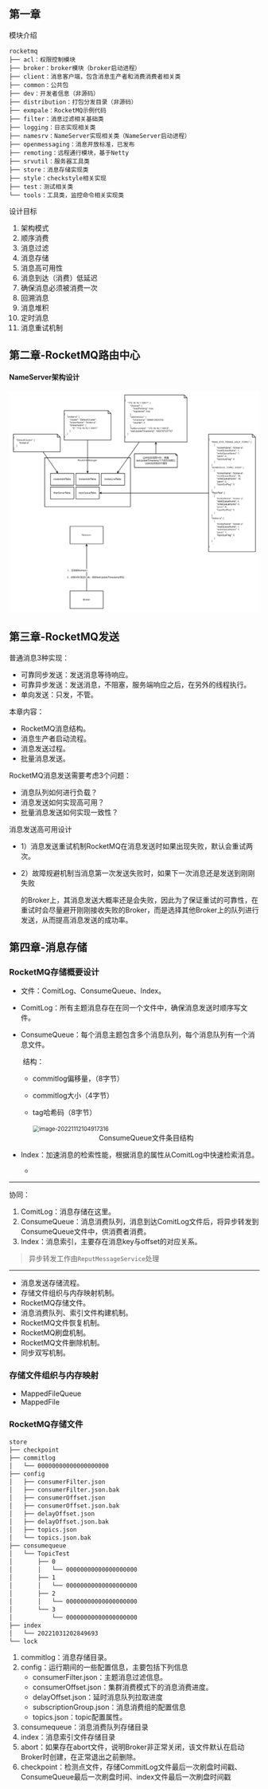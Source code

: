 ## 第一章

模块介绍

```
rocketmq
├── acl：权限控制模块
├── broker：broker模块（broker启动进程）
├── client：消息客户端，包含消息生产者和消费消费者相关类
├── common：公共包
├── dev：开发者信息（非源码）
├── distribution：打包分发目录（非源码）
├── exmpale：RocketMQ示例代码
├── filter：消息过滤相关基础类
├── logging：日志实现相关类
├── namesrv：NameServer实现相关类（NameServer启动进程）
├── openmessaging：消息开放标准，已发布
├── remoting：远程通行模块，基于Netty
├── srvutil：服务器工具类
├── store：消息存储实现类
├── style：checkstyle相关实现
├── test：测试相关类
└── tools：工具类，监控命令相关实现类
```

设计目标

1. 架构模式
2. 顺序消费
3. 消息过滤
4. 消息存储
5. 消息高可用性
6. 消息到达（消费）低延迟
7. 确保消息必须被消费一次
8. 回溯消息
9. 消息堆积
10. 定时消息
11. 消息重试机制

## 第二章-RocketMQ路由中心

#### NameServer架构设计

![ch2](img/ch2.png)

## 第三章-RocketMQ发送

普通消息3种实现：

- 可靠同步发送：发送消息等待响应。
- 可靠异步发送：发送消息，不阻塞，服务端响应之后，在另外的线程执行。
- 单向发送：只发，不管。

本章内容：

- RocketMQ消息结构。
- 消息生产者启动流程。
- 消息发送过程。
- 批量消息发送。

RocketMQ消息发送需要考虑3个问题：

- 消息队列如何进行负载？
- 消息发送如何实现高可用？
- 批量消息发送如何实现一致性？

消息发送高可用设计

- 1）消息发送重试机制RocketMQ在消息发送时如果出现失败，默认会重试两次。

- 2）故障规避机制当消息第一次发送失败时，如果下一次消息还是发送到刚刚失败

  的Broker上，其消息发送大概率还是会失败，因此为了保证重试的可靠性，在重试时会尽量避开刚刚接收失败的Broker，而是选择其他Broker上的队列进行发送，从而提高消息发送的成功率。

## 第四章-消息存储

### RocketMQ存储概要设计

- 文件：ComitLog、ConsumeQueue、Index。

- ComitLog：所有主题消息存在在同一个文件中，确保消息发送时顺序写文件。

- ConsumeQueue：每个消息主题包含多个消息队列，每个消息队列有一个消息文件。

  ​	结构：

  - commitlog偏移量，（8字节）

  - commitlog大小（4字节）

  - tag哈希码（8字节）

    <img src="./img/image-20221112104917316.png" alt="image-20221112104917316" style="zoom: 80%;" />

    <center>ConsumeQueue文件条目结构</center>

  

- Index：加速消息的检索性能，根据消息的属性从ComitLog中快速检索消息。

  - 

  

---

协同：

1. ComitLog：消息存储在这里。
2. ConsumeQueue：消息消费队列，消息到达ComitLog文件后，将异步转发到ConsumeQueue文件中，供消费者消费。
3. Index：消息索引，主要存在消息key与offset的对应关系。

> 异步转发工作由`ReputMessageService`处理

---



- 消息发送存储流程。
- 存储文件组织与内存映射机制。
- RocketMQ存储文件。
- 消息消费队列、索引文件构建机制。
- RocketMQ文件恢复机制。
- RocketMQ刷盘机制。
- RocketMQ文件删除机制。
- 同步双写机制。

### 存储文件组织与内存映射

- MappedFileQueue
- MappedFile

### RocketMQ存储文件	

```
store
├── checkpoint									
├── commitlog
│   └── 00000000000000000000
├── config
│   ├── consumerFilter.json			
│   ├── consumerFilter.json.bak			
│   ├── consumerOffset.json			
│   ├── consumerOffset.json.bak
│   ├── delayOffset.json			
│   ├── delayOffset.json.bak
│   ├── topics.json					
│   └── topics.json.bak
├── consumequeue
│   └── TopicTest
│       ├── 0
│       │   └── 00000000000000000000
│       ├── 1
│       │   └── 00000000000000000000
│       ├── 2
│       │   └── 00000000000000000000
│       └── 3
│           └── 00000000000000000000
├── index						
│   └── 20221031202849693
└── lock
```

1. commitlog：消息存储目录。
2. config：运行期间的一些配置信息，主要包括下列信息
   - consumerFilter.json：主题消息过滤信息。
   - consumerOffset.json：集群消费模式下的消息消费进度。
   - delayOffset.json：延时消息队列拉取进度
   - subscriptionGroup.json：消息消费组的配置信息
   - topics.json：topic配置属性。
3. consumequeue：消息消费队列存储目录
4. index：消息索引文件存储目录
5. abort：如果存在abort文件，说明Broker非正常关闭，该文件默认在启动Broker时创建，在正常退出之前删除。
6. checkpoint：检测点文件，存储CommitLog文件最后一次刷盘时间戳、ConsumeQueue最后一次刷盘时间、index文件最后一次刷盘时间戳

